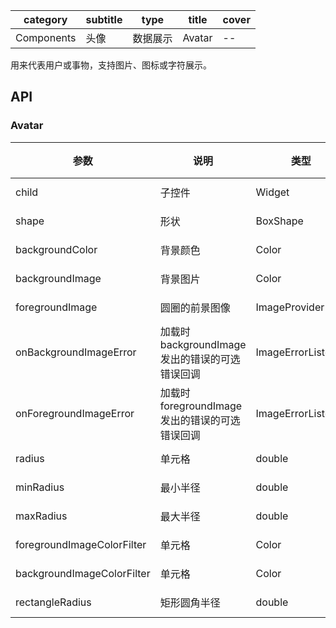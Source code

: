 | category| subtitle| type | title | cover |
| --- | --- | --- | --- | --- |
| Components | 头像 | 数据展示  |Avatar | -- | 
用来代表用户或事物，支持图片、图标或字符展示。

## API

### Avatar
|  参数   | 说明  |  类型   | 默认值  |  版本 |
|  ----  | ----  |  ----  | ----  |  ----  |
| child  | 子控件 | Widget  | -- | -- | 
| shape| 形状 | BoxShape  | BoxShape.circle | --  | 
| backgroundColor | 背景颜色| Color   | -- | --  | 
| backgroundImage | 背景图片| Color  | -- | --  | 
| foregroundImage | 圆圈的前景图像 | ImageProvider   | -- | --  | 
| onBackgroundImageError | 加载时backgroundImage发出的错误的可选错误回调 |ImageErrorListener  | -- | -- | 
| onForegroundImageError| 加载时foregroundImage 发出的错误的可选错误回调 | ImageErrorListener  | -- | --  | 
| radius | 单元格 | double  | -- | --  | 
| minRadius | 最小半径 | double  | -- | --  | 
| maxRadius | 最大半径 | double  | -- | --  | 
| foregroundImageColorFilter | 单元格 | Color  | -- | --  | 
| backgroundImageColorFilter | 单元格 | Color  | -- | --  | 
| rectangleRadius | 矩形圆角半径 | double  | -- | --  | 